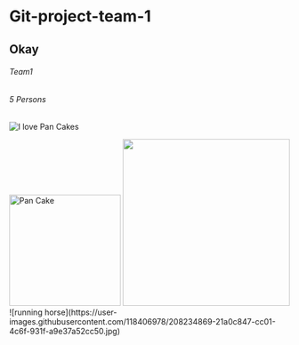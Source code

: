 # Git-project-team-1

## Okay

###### Team1

###### 5 Persons

![I love Pan Cakes](https://images.pexels.com/photos/349728/pexels-photo-349728.jpeg?auto=compress&cs=tinysrgb&w=1260&h=750&dpr=1)

 <img src="https://images.pexels.com/photos/349728/pexels-photo-349728.jpeg?auto=compress&cs=tinysrgb&w=1260&h=750&dpr=1" width="200" title="Pan Cake">
<img src="https://user-images.githubusercontent.com/118299210/208113423-db42039b-4c18-4653-82c2-ace371391e32.png" width="300">
![running horse](https://user-images.githubusercontent.com/118406978/208234869-21a0c847-cc01-4c6f-931f-a9e37a52cc50.jpg)
